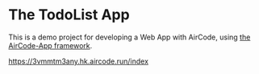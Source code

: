 # The TodoList App

This is a demo project for developing a Web App with AirCode, using [the AirCode-App framework](https://github.com/akira-cn/aircode-app).

https://3vmmtm3any.hk.aircode.run/index